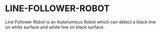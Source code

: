 # LINE-FOLLOWER-ROBOT
Line Follower Robot is an Autonomous Robot which can detect a black line on white surface and white line on black surface.
